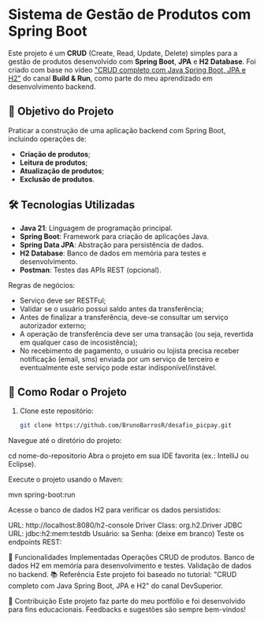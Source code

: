 # Sistema de Gestão de Produtos com Spring Boot

Este projeto é um **CRUD** (Create, Read, Update, Delete) simples para a gestão de produtos desenvolvido com **Spring Boot**, **JPA** e **H2 Database**. Foi criado com base no vídeo ["CRUD completo com Java Spring Boot, JPA e H2"](https://www.youtube.com/watch?v=dttXo48oXt4&t=9s) do canal **Build & Run**, como parte do meu aprendizado em desenvolvimento backend.

## 🚀 Objetivo do Projeto
Praticar a construção de uma aplicação backend com Spring Boot, incluindo operações de:
- **Criação de produtos**;
- **Leitura de produtos**;
- **Atualização de produtos**;
- **Exclusão de produtos**.

## 🛠️ Tecnologias Utilizadas
- **Java 21**: Linguagem de programação principal.
- **Spring Boot**: Framework para criação de aplicações Java.
- **Spring Data JPA**: Abstração para persistência de dados.
- **H2 Database**: Banco de dados em memória para testes e desenvolvimento.
- **Postman**: Testes das APIs REST (opcional).

Regras de negócios:
- Serviço deve ser RESTFul;
- Validar se o usuário possui saldo antes da transferência;
- Antes de finalizar a transferência, deve-se consultar um serviço autorizador externo;
- A operação de transferência deve ser uma transação (ou seja, revertida em qualquer caso de incosistência);
- No recebimento de pagamento, o usuário ou lojista precisa receber notificação (email, sms) enviada por um serviço de terceiro e eventualmente este serviço pode estar indisponível/instável.


## 🔧 Como Rodar o Projeto
1. Clone este repositório:
   ```bash
   git clone https://github.com/BrunoBarrosR/desafio_picpay.git
Navegue até o diretório do projeto:

cd nome-do-repositorio
Abra o projeto em sua IDE favorita (ex.: IntelliJ ou Eclipse).

Execute o projeto usando o Maven:

mvn spring-boot:run

Acesse o banco de dados H2 para verificar os dados persistidos:

URL: http://localhost:8080/h2-console
Driver Class: org.h2.Driver
JDBC URL: jdbc:h2:mem:testdb
Usuário: sa
Senha: (deixe em branco)
Teste os endpoints REST:



🌱 Funcionalidades Implementadas
 Operações CRUD de produtos.
 Banco de dados H2 em memória para desenvolvimento e testes.
 Validação de dados no backend.
📚 Referência
Este projeto foi baseado no tutorial:
"CRUD completo com Java Spring Boot, JPA e H2" do canal DevSuperior.

🤝 Contribuição
Este projeto faz parte do meu portfólio e foi desenvolvido para fins educacionais. Feedbacks e sugestões são sempre bem-vindos!
